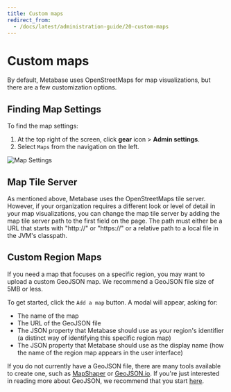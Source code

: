 ```yaml
---
title: Custom maps
redirect_from:
  - /docs/latest/administration-guide/20-custom-maps
---
```


# Custom maps

By default, Metabase uses OpenStreetMaps for map visualizations, but there are a few customization options.

## Finding Map Settings

To find the map settings:

1. At the top right of the screen, click  **gear** icon  >  **Admin settings**.
2. Select `Maps` from the navigation on the left.

![Map Settings](images/MapSettings.png)

## Map Tile Server

As mentioned above, Metabase uses the OpenStreetMaps tile server. However, if your organization requires a different
look or level of detail in your map visualizations, you can change the map tile server by adding the map tile server
path to the first field on the page. The path must either be a URL that starts with "http://" or "https://" or a
relative path to a local file in the JVM's classpath.

## Custom Region Maps

If you need a map that focuses on a specific region, you may want to upload a custom GeoJSON map. We recommend a GeoJSON file size of 5MB or less.

To get started, click the `Add a map` button. A modal will appear, asking for:

 * The name of the map
 * The URL of the GeoJSON file
 * The JSON property that Metabase should use as your region's identifier (a distinct way of identifying this specific region map)
 * The JSON property that Metabase should use as the display name (how the name of the region map appears in the user interface)

If you do not currently have a GeoJSON file, there are many tools available to create one, such as [MapShaper](https://mapshaper.org/) or [GeoJSON.io](http://geojson.io/). If you're just interested in reading more about GeoJSON, we recommend that you start [here](https://geojson.org/).